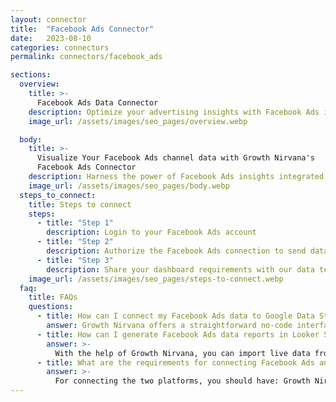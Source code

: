 ```yaml
---
layout: connector
title:  "Facebook Ads Connector"
date:   2023-08-10
categories: connectors
permalink: connectors/facebook_ads

sections:
  overview:
    title: >-
      Facebook Ads Data Connector
    description: Optimize your advertising insights with Facebook Ads integration. Seamlessly merge ad data from Facebook with Looker Studio's analytical capabilities, unlocking insights that power ad strategies, customer engagement, and campaign performance.
    image_url: /assets/images/seo_pages/overview.webp

  body:
    title: >-
      Visualize Your Facebook Ads channel data with Growth Nirvana's
      Facebook Ads Connector
    description: Harness the power of Facebook Ads insights integrated into Looker Studio for strategic advertising decisions.
    image_url: /assets/images/seo_pages/body.webp
  steps_to_connect:
    title: Steps to connect
    steps:
      - title: "Step 1"
        description: Login to your Facebook Ads account
      - title: "Step 2"
        description: Authorize the Facebook Ads connection to send data to Growth Nirvana
      - title: "Step 3"
        description: Share your dashboard requirements with our data team. We will build the report for you.
    image_url: /assets/images/seo_pages/steps-to-connect.webp
  faq:
    title: FAQs
    questions:
      - title: How can I connect my Facebook Ads data to Google Data Studio/Looker Studio?
        answer: Growth Nirvana offers a straightforward no-code interface to connect to Facebook Ads data sources.
      - title: How can I generate Facebook Ads data reports in Looker Studio?
        answer: >-
          With the help of Growth Nirvana, you can import live data from Facebook Ads into Looker Studio. These data can be viewed in charts, tables, and dashboards to generate branded reports that can be shared instantly.
      - title: What are the requirements for connecting Facebook Ads and Looker Studio?
        answer: >-
          For connecting the two platforms, you should have: Growth Nirvana Account and Facebook Ads Ads Account
---
```

